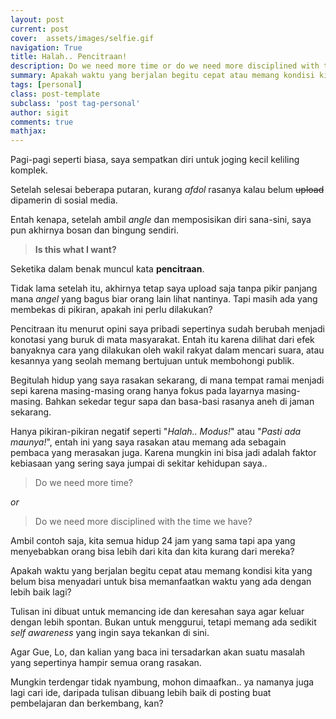 ```yaml
---
layout: post
current: post
cover:  assets/images/selfie.gif
navigation: True
title: Halah.. Pencitraan!
description: Do we need more time or do we need more disciplined with the time we have?
summary: Apakah waktu yang berjalan begitu cepat atau memang kondisi kita yang belum bisa menyadari untuk bisa memanfaatkan waktu yang ada dengan lebih baik?
tags: [personal]
class: post-template
subclass: 'post tag-personal'
author: sigit
comments: true
mathjax:
---
```


Pagi-pagi seperti biasa, saya sempatkan diri untuk joging kecil keliling komplek.

Setelah selesai beberapa putaran, kurang *afdol* rasanya kalau belum ~~upload~~ dipamerin di sosial media.

Entah kenapa, setelah ambil *angle* dan memposisikan diri sana-sini, saya pun akhirnya bosan dan bingung sendiri.

> **Is this what I want?**

Seketika dalam benak muncul kata **pencitraan**.

Tidak lama setelah itu, akhirnya tetap saya upload saja tanpa pikir panjang mana *angel* yang bagus biar orang lain lihat nantinya. Tapi masih ada yang membekas di pikiran, apakah ini perlu dilakukan?

Pencitraan itu menurut opini saya pribadi sepertinya sudah berubah menjadi konotasi yang buruk di mata masyarakat. Entah itu karena dilihat dari efek banyaknya cara yang dilakukan oleh wakil rakyat dalam mencari suara, atau kesannya yang seolah memang bertujuan untuk membohongi publik.

Begitulah hidup yang saya rasakan sekarang, di mana tempat ramai menjadi sepi karena masing-masing orang hanya fokus pada layarnya masing-masing. Bahkan sekedar tegur sapa dan basa-basi rasanya aneh di jaman sekarang. 

Hanya pikiran-pikiran negatif seperti "*Halah.. Modus!*" atau "*Pasti ada maunya!*", entah ini yang saya rasakan atau memang ada sebagain pembaca yang merasakan juga. Karena mungkin ini bisa jadi adalah faktor kebiasaan yang sering saya jumpai di sekitar kehidupan saya..

> Do we need more time?

*or*

> Do we need more disciplined with the time we have?

Ambil contoh saja, kita semua hidup 24 jam yang sama tapi apa yang menyebabkan orang bisa lebih dari kita dan kita kurang dari mereka?

Apakah waktu yang berjalan begitu cepat atau memang kondisi kita yang belum bisa menyadari untuk bisa memanfaatkan waktu yang ada dengan lebih baik lagi?

Tulisan ini dibuat untuk memancing ide dan keresahan saya agar keluar dengan lebih spontan. Bukan untuk menggurui, tetapi memang ada sedikit *self awareness* yang ingin saya tekankan di sini.

Agar Gue, Lo, dan kalian yang baca ini tersadarkan akan suatu masalah yang sepertinya hampir semua orang rasakan.

Mungkin terdengar tidak nyambung, mohon dimaafkan.. ya namanya juga lagi cari ide, daripada tulisan dibuang lebih baik di posting buat pembelajaran dan berkembang, kan?
